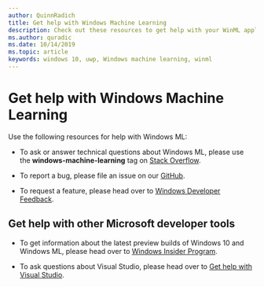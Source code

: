 ```yaml
---
author: QuinnRadich
title: Get help with Windows Machine Learning
description: Check out these resources to get help with your WinML applications. See additional resources for other Microsoft developer tools.
ms.author: quradic
ms.date: 10/14/2019
ms.topic: article
keywords: windows 10, uwp, Windows machine learning, winml
---
```


# Get help with Windows Machine Learning

Use the following resources for help with Windows ML:

* To ask or answer technical questions about Windows ML, please use the **windows-machine-learning** tag on [Stack Overflow](https://stackoverflow.com/questions/tagged/windows-machine-learning).

* To report a bug, please file an issue on our [GitHub](https://github.com/Microsoft/Windows-Machine-Learning/issues).

* To request a feature, please head over to [Windows Developer Feedback](https://aka.ms/WIPFeedbackHub).

## Get help with other Microsoft developer tools

* To get information about the latest preview builds of Windows 10 and Windows ML, please head over to [Windows Insider Program](https://insider.windows.com/).

* To ask questions about Visual Studio, please head over to [Get help with Visual Studio](https://visualstudio.microsoft.com/vs/support/).
